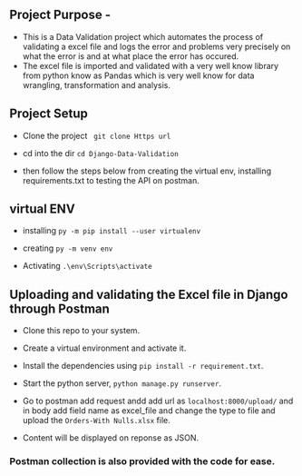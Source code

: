 ## Project Purpose - 
- This is a Data Validation project which automates the process of validating a excel file and logs the error and problems very precisely on what the error is and at what place the error has occured.
- The excel file is imported and validated with a very well know library from python know as Pandas which is very well know for data wrangling, transformation and analysis.

## Project Setup
- Clone the project ` git clone Https url`

- cd into the dir `cd Django-Data-Validation`

- then follow the steps below from creating the virtual env, installing requirements.txt to testing the API on postman. 


## virtual ENV 

- installing `py -m pip install --user virtualenv`

- creating `py -m venv env`

- Activating `.\env\Scripts\activate`

## Uploading and validating the Excel file in Django through Postman

- Clone this repo to your system.

- Create a virtual environment and activate it.

- Install the dependencies using `pip install -r requirement.txt`.

- Start the python server, `python manage.py runserver`.

- Go to postman add request andd add url as `localhost:8000/upload/` and in body add field name as excel_file and change the type to file and upload the `Orders-With Nulls.xlsx` file.

- Content will be displayed on reponse as JSON.

### Postman collection is also provided with the code for ease.


